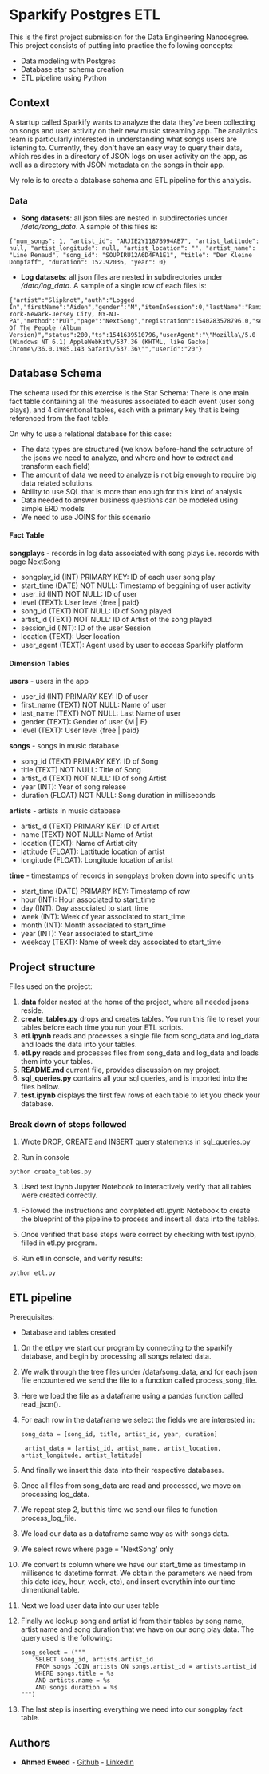 # Sparkify Postgres ETL

This is the first project submission for the Data Engineering Nanodegree.
This project consists of putting into practice the following concepts:
- Data modeling with Postgres
- Database star schema creation 
- ETL pipeline using Python

## Context

A startup called Sparkify wants to analyze the data they've been collecting on songs and user activity on their new music streaming app. 
The analytics team is particularly interested in understanding what songs users are listening to. 
Currently, they don't have an easy way to query their data, which resides in a directory of JSON logs on user activity on the app, as well as a directory with JSON metadata on the songs in their app.

My role is to create a database schema and ETL pipeline for this analysis.

### Data
- **Song datasets**: all json files are nested in subdirectories under */data/song_data*. A sample of this files is:

```
{"num_songs": 1, "artist_id": "ARJIE2Y1187B994AB7", "artist_latitude": null, "artist_longitude": null, "artist_location": "", "artist_name": "Line Renaud", "song_id": "SOUPIRU12A6D4FA1E1", "title": "Der Kleine Dompfaff", "duration": 152.92036, "year": 0}
```

- **Log datasets**: all json files are nested in subdirectories under */data/log_data*. A sample of a single row of each files is:

```
{"artist":"Slipknot","auth":"Logged In","firstName":"Aiden","gender":"M","itemInSession":0,"lastName":"Ramirez","length":192.57424,"level":"paid","location":"New York-Newark-Jersey City, NY-NJ-PA","method":"PUT","page":"NextSong","registration":1540283578796.0,"sessionId":19,"song":"Opium Of The People (Album Version)","status":200,"ts":1541639510796,"userAgent":"\"Mozilla\/5.0 (Windows NT 6.1) AppleWebKit\/537.36 (KHTML, like Gecko) Chrome\/36.0.1985.143 Safari\/537.36\"","userId":"20"}
```

## Database Schema
The schema used for this exercise is the Star Schema: 
There is one main fact table containing all the measures associated to each event (user song plays), 
and 4 dimentional tables, each with a primary key that is being referenced from the fact table.

On why to use a relational database for this case:
- The data types are structured (we know before-hand the sctructure of the jsons we need to analyze, and where and how to extract and transform each field)
- The amount of data we need to analyze is not big enough to require big data related solutions.
- Ability to use SQL that is more than enough for this kind of analysis
- Data needed to answer business questions can be modeled using simple ERD models
- We need to use JOINS for this scenario

#### Fact Table
**songplays** - records in log data associated with song plays i.e. records with page NextSong
- songplay_id (INT) PRIMARY KEY: ID of each user song play 
- start_time (DATE) NOT NULL: Timestamp of beggining of user activity
- user_id (INT) NOT NULL: ID of user
- level (TEXT): User level {free | paid}
- song_id (TEXT) NOT NULL: ID of Song played
- artist_id (TEXT) NOT NULL: ID of Artist of the song played
- session_id (INT): ID of the user Session 
- location (TEXT): User location 
- user_agent (TEXT): Agent used by user to access Sparkify platform

#### Dimension Tables
**users** - users in the app
- user_id (INT) PRIMARY KEY: ID of user
- first_name (TEXT) NOT NULL: Name of user
- last_name (TEXT) NOT NULL: Last Name of user
- gender (TEXT): Gender of user {M | F}
- level (TEXT): User level {free | paid}

**songs** - songs in music database
- song_id (TEXT) PRIMARY KEY: ID of Song
- title (TEXT) NOT NULL: Title of Song
- artist_id (TEXT) NOT NULL: ID of song Artist
- year (INT): Year of song release
- duration (FLOAT) NOT NULL: Song duration in milliseconds

**artists** - artists in music database
- artist_id (TEXT) PRIMARY KEY: ID of Artist
- name (TEXT) NOT NULL: Name of Artist
- location (TEXT): Name of Artist city
- lattitude (FLOAT): Lattitude location of artist
- longitude (FLOAT): Longitude location of artist

**time** - timestamps of records in songplays broken down into specific units
- start_time (DATE) PRIMARY KEY: Timestamp of row
- hour (INT): Hour associated to start_time
- day (INT): Day associated to start_time
- week (INT): Week of year associated to start_time
- month (INT): Month associated to start_time 
- year (INT): Year associated to start_time
- weekday (TEXT): Name of week day associated to start_time


## Project structure

Files used on the project:
1. **data** folder nested at the home of the project, where all needed jsons reside.
2. **create_tables.py** drops and creates tables. You run this file to reset your tables before each time you run your ETL scripts.
3. **etl.ipynb** reads and processes a single file from song_data and log_data and loads the data into your tables. 
4. **etl.py** reads and processes files from song_data and log_data and loads them into your tables.
5. **README.md** current file, provides discussion on my project.
6. **sql_queries.py** contains all your sql queries, and is imported into the files bellow.
7. **test.ipynb** displays the first few rows of each table to let you check your database.

### Break down of steps followed

1. Wrote DROP, CREATE and INSERT query statements in sql_queries.py

2. Run in console
 ```
python create_tables.py
```

3. Used test.ipynb Jupyter Notebook to interactively verify that all tables were created correctly.

4. Followed the instructions and completed etl.ipynb Notebook to create the blueprint of the pipeline to process and insert all data into the tables.

5. Once verified that base steps were correct by checking with test.ipynb, filled in etl.py program.

6. Run etl in console, and verify results:
 ```
python etl.py
```

## ETL pipeline

Prerequisites: 
- Database and tables created

1. On the etl.py we start our program by connecting to the sparkify database, and begin by processing all songs related data.

2. We walk through the tree files under /data/song_data, and for each json file encountered we send the file to a function called process_song_file.

3. Here we load the file as a dataframe using a pandas function called read_json().

4. For each row in the dataframe we select the fields we are interested in:
    
    ```
    song_data = [song_id, title, artist_id, year, duration]
    ```
    ```
     artist_data = [artist_id, artist_name, artist_location, artist_longitude, artist_latitude]
    ```
5. And finally we insert this data into their respective databases.

6. Once all files from song_data are read and processed, we move on processing log_data.

7. We repeat step 2, but this time we send our files to function process_log_file.

8. We load our data as a dataframe same way as with songs data. 

9. We select rows where page = 'NextSong' only

10. We convert ts column where we have our start_time as timestamp in millisencs to datetime format. We obtain the parameters we need from this date (day, hour, week, etc), and insert everythin into our time dimentional table.

11. Next we load user data into our user table

12. Finally we lookup song and artist id from their tables by song name, artist name and song duration that we have on our song play data. The query used is the following:
    ```
    song_select = ("""
        SELECT song_id, artists.artist_id
        FROM songs JOIN artists ON songs.artist_id = artists.artist_id
        WHERE songs.title = %s
        AND artists.name = %s
        AND songs.duration = %s
    """)
    ```

13. The last step is inserting everything we need into our songplay fact table.


## Authors

* **Ahmed Eweed** - [Github](https://github.com/AhmedEweed) - [LinkedIn](https://linkedin.com/in/ahmedeweed/)
